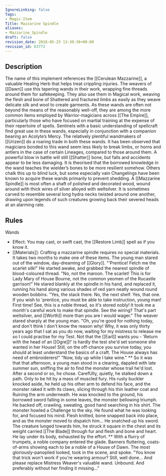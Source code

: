 ```yaml
---
IgnoreLinking: false
Tags:
- Magic-Item
Title: Mazzarine Spindle
aliases:
- Mazzarine_Spindle
draft: false
revision_date: 2018-05-23 13:30:36+00:00
revision_id: 63772
---
```


## Description
The name of this implement references the [[Cerulean Mazzarine]], a valuable Healing Herb that helps treat crippling injuries. The weavers of [[Dawn]] use this tapering wands in their work, wrapping fine threads around them for safekeeping. They also use them in Magical work, weaving the flesh and bone of Shattered and fractured limbs as easily as they weave delicate silk and wool to create garments.
As these wands are often not beyond the means of the reasonably well-off, they are among the more common items employed by Warrior-magicians across [[The Empire]], particularly those who have focused on martial training at the expense of their repertoire of spells. Sentinels with a basic understanding of spellcraft find great use in these wands, especially in conjunction with a companion bearing an Acolyte’s Mercy. The relatively plentiful wandmakers of [[Urizen]] do a roaring trade in both these wands.
It has been observed that magicians bonded to this wand seem less likely to break limbs, or horns and antlers in the case of certain Lineages, compared to those around them. A powerful blow in battle will still [[Shatter]] bone, but falls and accidents appear to be less damaging. It is theorised that the borrowed knowledge in the wand teaches the wielder’s bones to be more resilient somehow. Others chalk this up to blind luck, but some especially vain Changelings have been known to acquire these wands primarily to prevent shedding.
A [[Mazzarine Spindle]] is most often a shaft of polished and decorated wood, wound around with thick wires of silver alloyed with weltsilver. It is sometimes carved to resemble several long hydra necks twisted around one another, drawing upon legends of such creatures growing back their severed heads at an alarming rate.
## Rules
Wands
* Effect: You may cast, or swift cast, the [[Restore Limb]] spell as if you know it.
* [[Materials]]: Crafting a mazzarine spindle requires no special materials. It takes two months to make one of these items.
The young man stared out of the window, day-dreaming of [[Glory]].
"'Prentice! Fetch me the scarlet silk!"
He started awake, and grabbed the nearest spindle of blood-coloured thread.
"No, not the maroon. The scarlet! This is for Lady Mary of House Bourne, not the common yeomen of the Rucastle garrison!"
He stared blankly at the spindle in his hand, and replaced it, running his hand along various shades of red yarn neatly wound round wooden bobbins.
"Yes, the stack there. No, the next shelf. Yes, that one. If you wish to 'prentice, you must be able to take instruction, young man! First time! See, this is a noble thread, so it's stored nobly! It took me a month's careful work to make that spindle. See the wiring? That's part weltsilver, and [[Worth]] more than you are I would wager." 
The weaver stared sharply at the young man.
"Oh, you're good for nothing today, and don't think I don't know the reason why! Why, it was only thirty years ago that I sat as you do now, waiting for my mistress to release me so I could practise for my Test. Not that the [[Earl]] wants you - 'Return with the head of an [[Ogre]]!' is hardly the test she'd set someone she wanted in her House! Still, on the off-chance you survive today, you should at least understand the basics of a craft. The House always has need of embroiderers!"
"Now, tidy up while I take wine." 
**
So it was that that afternoon, a young man stood in a clearing, dappled with late summer sun, sniffing the air to find the monster whose trail he'd lost. After a second or so, he chose. CarefUlly, quietly, he stalked down a path.
Only to be hit by a mass of muscled fury. His rusty buckler knocked aside, he held up his other arm to defend his face, and the monster raked it with its claws, slicing through his thin leather coat and Ruining the arm underneath. He was knocked to the ground, his borrowed sword falling in some leaves, the monster bellowing triumph.
He backed off, crawling, sweating, good hand searching in his shirt. The monster howled a Challenge to the sky. He found what he was looking for, and focused his mind. Flesh knitted, bone snapped back into place, and as the monster moved to dispatch him... 
He snatched up his sword. The creature lunged towards him, he struck it square in the chest and its weight carried [[The Blade]] through fur and flesh and bone and heart.
He lay under its body, exhausted by the effort.
**
With a flurry of trumpets, a noble company entered the glade. Banners fluttering, coats-of-arms showing each to be a noble of a House of Dawn. The most gloriously-panoplied looked, took in the scene, and spoke.
"You know that trick won't work if you're wearing armour? Still, well done... And please replace Mistress Weaver's valuable wand. Unbound. And preferably without her finding it missing..."